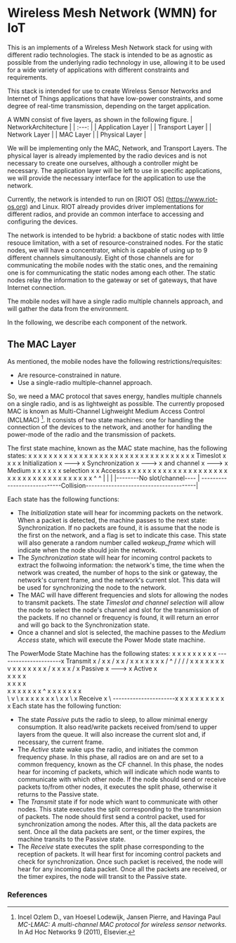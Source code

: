 # Wireless Mesh Network (WMN) for IoT

This is an implements of a Wireless Mesh Network stack for using with different radio technologies.
The stack is intended to be as agnostic as possible from the underlying radio technology in use,
allowing it to be used for a wide variety of applications with different constraints and
requirements.

This stack is intended for use to create Wireless Sensor Networks and Internet of Things applications that 
have low-power constraints, and some degree of real-time transmission, depending on the target application.

A WMN consist of five layers, as shown in the following figure.
| NetworkArchitecture |
| :---: |
| Application Layer |
| Transport Layer |
| Network Layer |
| MAC Layer |
| Physical Layer |

We will be implementing only the MAC, Network, and Transport Layers. The physical layer is already 
implemented by the radio devices and is not necessary to create one ourselves, although a controller might be necessary.
The application layer will be left to use in specific applications, we will  provide the necessary 
interface for the application to use the network.

Currently, the network is intended to run on [RIOT OS] (https://www.riot-os.org) and Linux. RIOT already provides
driver implementations for different radios, and provide an common interface to accessing and configuring the
devices.

The network is intended to be hybrid: a backbone of static nodes with little resouce limitation, with a 
set of resource-constrained nodes. For the static nodes, we will have a concentrator, which is capable of
using up to 9 different channels simultanously. Eight of those channels are for communicating the 
mobile nodes with the static ones, and the remaining one is for communicating the static nodes among each other.
The static nodes relay the information to the gateway or set of gateways, that have Internet connection.

The mobile nodes will have a single radio multiple channels approach, and will gather the data from
the environment.

In the following, we describe each component of the network.

## The MAC Layer
As mentioned, the mobile nodes have the following restrictions/requisites:
- Are resource-constrained in nature.
- Use a single-radio multiple-channel approach.

So, we need a MAC protocol that saves energy, handles multiple channels on a single radio, and is as lightweight as possible. 
The currently proposed MAC is known as Multi-Channel Lighweight Medium Access Control (MCLMAC) [^1]. It
consists of two state machines: one for handling the connection of the devices to the network, and another
for handling the power-mode of the radio and the transmission of packets.

The first state machine, known as the MAC state machine, has the following states:
   x x x x x x x            x x x x x x x            x x x x x x x            x x x x x x x
 x               x        x               x        x    Timeslot   x        x               x
x  Initialization x ---> x Synchronization x ---> x   and channel   x ---> x      Medium     x
x                 x      x                 x      x    selection    x      x      Accesss    x
 x               x        x               x        x               x        x               x
   x x x x x x x            x x x x x x x            x x x x x x x            x x x x x x x
        ^                       ^                          |                        |
        |                       |--------No slot/channel----                        |
        ----------------------------Collision---------------------------------------|

Each state has the following functions:
- The _Initialization_ state will hear for incomming packets on the network. When a packet is detected, the 
machine passes to the next state: Synchronization. If no packets are found, it is assume that the node
is the first on the network, and a flag is set to indicate this case. This state will also generate a 
random number called *wakeup_frame* which will indicate when the node should join the network.
- The _Synchronization_ state will hear for incoming control packets to extract the follwoing information:
the network's time, the time when the network was created, the number of hops to the sink or gateway,
the network's current frame, and the network's current slot. This data will be used for synchronizing 
the node to the network.
- The MAC will have different frequencies and slots for allowing the nodes to transmit packets. The state
_Timeslot and channel selection_ will allow the node to select the node's channel and slot for the transmission
of the packets. If no channel or frequency is found, it will return an error and will go back to the 
Synchronization state.
- Once a channel and slot is selected, the machine passes to the _Medium Access_ state, which will
execute the Power Mode state machine.

The PowerMode State Machine has the following states:
                                                  x x x x x x x
                                                x               x
                        ----------------------x     Transmit      x
                       /                      x                   x
                      /                         x               x
                     /                            x x x x x x x
                    /                           ^
                   /                           /
                  /                           /
   x x x x x x x v          x x x x x x x    /
 x               x        x               x /
x     Passive     x ---> x     Active      x\
x                 x      x                 x \
 x               x        x               x   \
   x x x x x x x ^          x x x x x x x      \
                  \                             v
                   \                              x x x x x x x
                    \                           x               x
                     \                        x     Receive       x
                      \ ----------------------x                   x
                                                x               x
                                                  x x x x x x x
Each state has the following function:
- The state _Passive_ puts the radio to sleep, to allow minimal energy consumption.
It also read/write packets received from/send to upper layers from the queue. It will also increase
the current slot and, if necessary, the current frame.
- The _Active_ state wake ups the radio, and initiates the common frequency phase. In this phase, all 
radios are on and are set to a common frequency, known as the CF channel. In this phase, the nodes
hear for incoming cf packets, which will indicate which node wants to communicate with which other
node. If the node should send or receive packets to/from other nodes, it executes the split phase,
otherwise it returns to the Passive state.
- The _Transmit_ state if for node which want to communicate with other nodes. This state executes the
split corresponding to the transmission of packets. The node should first send a control packet, used
for synchronization among the nodes. After this, all the data packets are sent. Once all the data 
packets are sent, or the timer expires, the machine transits to the Passive state.
- The _Receive_ state executes the split phase corresponding to the reception of packets. It will hear 
first for incoming control packets and check for synchronization. Once such packet is received, the 
node will hear for any incoming data packet. Once all the packets are received, or the timer expires,
the node will transit to the Passive state.

### References
[^1]: Incel Ozlem D., van Hoesel Lodewijk, Jansen Pierre, and Havinga Paul *MC-LMAC: A multi-channel MAC protocol for wireless sensor networks.* In Ad Hoc Networks 9 (2011), Elsevier.
